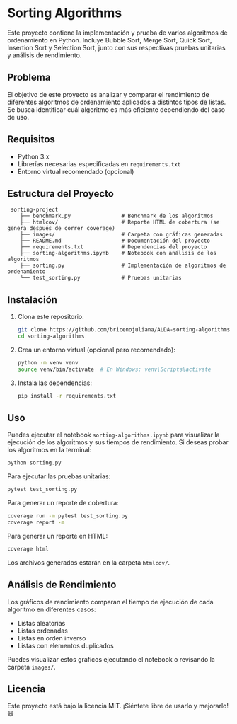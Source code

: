 # Sorting Algorithms

Este proyecto contiene la implementación y prueba de varios algoritmos de ordenamiento en Python. Incluye Bubble Sort, Merge Sort, Quick Sort, Insertion Sort y Selection Sort, junto con sus respectivas pruebas unitarias y análisis de rendimiento.

## Problema
El objetivo de este proyecto es analizar y comparar el rendimiento de diferentes algoritmos de ordenamiento aplicados a distintos tipos de listas. Se busca identificar cuál algoritmo es más eficiente dependiendo del caso de uso.

## Requisitos
- Python 3.x
- Librerías necesarias especificadas en `requirements.txt`
- Entorno virtual recomendado (opcional)

## Estructura del Proyecto

```
 sorting-project
    ├── benchmark.py                # Benchmark de los algoritmos
    ├── htmlcov/                    # Reporte HTML de cobertura (se genera después de correr coverage)
    ├── images/                     # Carpeta con gráficas generadas
    ├── README.md                   # Documentación del proyecto
    ├── requirements.txt            # Dependencias del proyecto
    ├── sorting-algorithms.ipynb    # Notebook con análisis de los algoritmos
    ├── sorting.py                  # Implementación de algoritmos de ordenamiento
    └── test_sorting.py             # Pruebas unitarias
```

## Instalación

1. Clona este repositorio:
   ```sh
   git clone https://github.com/bricenojuliana/ALDA-sorting-algorithms.git
   cd sorting-algorithms
   ```
2. Crea un entorno virtual (opcional pero recomendado):
   ```sh
   python -m venv venv
   source venv/bin/activate  # En Windows: venv\Scripts\activate
   ```
3. Instala las dependencias:
   ```sh
   pip install -r requirements.txt
   ```

## Uso

Puedes ejecutar el notebook `sorting-algorithms.ipynb` para visualizar la ejecución de los algoritmos y sus tiempos de rendimiento. Si deseas probar los algoritmos en la terminal:

```sh
python sorting.py
```

Para ejecutar las pruebas unitarias:
```sh
pytest test_sorting.py
```

Para generar un reporte de cobertura:
```sh
coverage run -m pytest test_sorting.py
coverage report -m
```

Para generar un reporte en HTML:
```sh
coverage html
```
Los archivos generados estarán en la carpeta `htmlcov/`.

## Análisis de Rendimiento
Los gráficos de rendimiento comparan el tiempo de ejecución de cada algoritmo en diferentes casos:
- Listas aleatorias
- Listas ordenadas
- Listas en orden inverso
- Listas con elementos duplicados

Puedes visualizar estos gráficos ejecutando el notebook o revisando la carpeta `images/`.

## Licencia
Este proyecto está bajo la licencia MIT. ¡Siéntete libre de usarlo y mejorarlo! 😃

